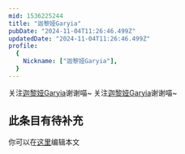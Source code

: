 ```yaml
---
mid: 1536225244
title: "迦黎娅Garyia"
pubDate: "2024-11-04T11:26:46.499Z"
updatedDate: "2024-11-04T11:26:46.499Z"
profile:
  {
    Nickname: ["迦黎娅Garyia"],
  }
---
```


关注[迦黎娅Garyia](https://space.bilibili.com/1536225244)谢谢喵~ 关注[迦黎娅Garyia](https://space.bilibili.com/1536225244)谢谢喵~

## 此条目有待补充
你可以在[这里](https://github.com/Yuhanawa/VTuber.ICU-Content/edit/master/v/迦黎娅Garyia/index.md)编辑本文
